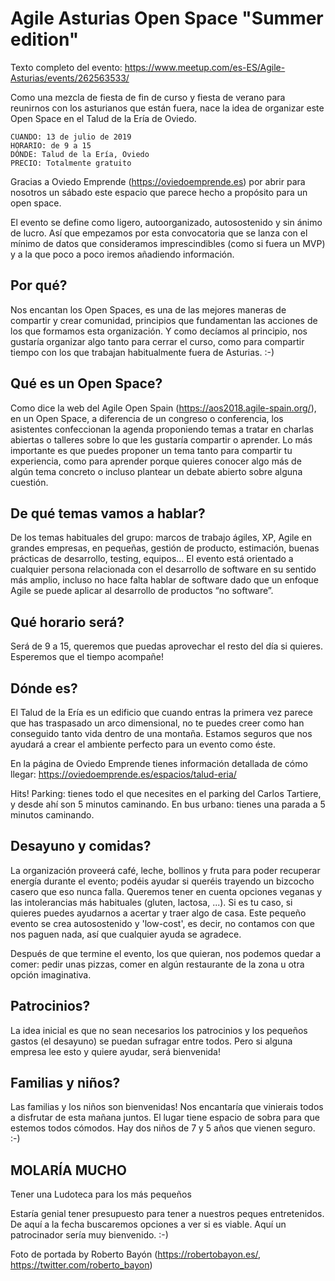 Agile Asturias Open Space "Summer edition"
===========

Texto completo del evento: https://www.meetup.com/es-ES/Agile-Asturias/events/262563533/

Como una mezcla de fiesta de fin de curso y fiesta de verano para reunirnos con los asturianos que están fuera, nace la idea de organizar este Open Space en el Talud de la Ería de Oviedo.

```
CUANDO: 13 de julio de 2019
HORARIO: de 9 a 15
DÓNDE: Talud de la Ería, Oviedo
PRECIO: Totalmente gratuito
```

Gracias a Oviedo Emprende (https://oviedoemprende.es) por abrir para nosotros un sábado este espacio que parece hecho a propósito para un open space.

El evento se define como ligero, autoorganizado, autosostenido y sin ánimo de lucro. Así que empezamos por esta convocatoria que se lanza con el mínimo de datos que consideramos imprescindibles (como si fuera un MVP) y a la que poco a poco iremos añadiendo información.


Por qué?
--------

Nos encantan los Open Spaces, es una de las mejores maneras de compartir y crear comunidad, principios que fundamentan las acciones de los que formamos esta organización.
Y como decíamos al principio, nos gustaría organizar algo tanto para cerrar el curso, como para compartir tiempo con los que trabajan habitualmente fuera de Asturias. :-)


Qué es un Open Space?
--------

Como dice la web del Agile Open Spain (https://aos2018.agile-spain.org/), en un Open Space, a diferencia de un congreso o conferencia, los asistentes confeccionan la agenda proponiendo temas a tratar en charlas abiertas o talleres sobre lo que les gustaría compartir o aprender.
Lo más importante es que puedes proponer un tema tanto para compartir tu experiencia, como para aprender porque quieres conocer algo más de algún tema concreto o incluso plantear un debate abierto sobre alguna cuestión.


De qué temas vamos a hablar?
--------

De los temas habituales del grupo: marcos de trabajo ágiles, XP, Agile en grandes empresas, en pequeñas, gestión de producto, estimación, buenas prácticas de desarrollo, testing, equipos...
El evento está orientado a cualquier persona relacionada con el desarrollo de software en su sentido más amplio, incluso no hace falta hablar de software dado que un enfoque Agile se puede aplicar al desarrollo de productos “no software”.


Qué horario será?
--------

Será de 9 a 15, queremos que puedas aprovechar el resto del día si quieres. Esperemos que el tiempo acompañe!


Dónde es?
--------

El Talud de la Ería es un edificio que cuando entras la primera vez parece que has traspasado un arco dimensional, no te puedes creer como han conseguido tanto vida dentro de una montaña.
Estamos seguros que nos ayudará a crear el ambiente perfecto para un evento como éste.

En la página de Oviedo Emprende tienes información detallada de cómo llegar: https://oviedoemprende.es/espacios/talud-eria/

Hits!
Parking: tienes todo el que necesites en el parking del Carlos Tartiere, y desde ahí son 5 minutos caminando.
En bus urbano: tienes una parada a 5 minutos caminando.


Desayuno y comidas?
--------

La organización proveerá café, leche, bollinos y fruta para poder recuperar energía durante el evento; podéis ayudar si queréis trayendo un bizcocho casero que eso nunca falla. 
Queremos tener en cuenta opciones veganas y las intolerancias más habituales (gluten, lactosa, ...). Si es tu caso, si quieres puedes ayudarnos a acertar y traer algo de casa.
Este pequeño evento se crea autosostenido y 'low-cost', es decir, no contamos con que nos paguen nada, así que cualquier ayuda se agradece.

Después de que termine el evento, los que quieran, nos podemos quedar a comer: pedir unas pizzas, comer en algún restaurante de la zona u otra opción imaginativa.


Patrocinios?
--------

La idea inicial es que no sean necesarios los patrocinios y los pequeños gastos (el desayuno) se puedan sufragar entre todos. Pero si alguna empresa lee esto y quiere ayudar, será bienvenida!


Familias y niños?
--------

Las familias y los niños son bienvenidas! Nos encantaría que vinierais todos a disfrutar de esta mañana juntos. El lugar tiene espacio de sobra para que estemos todos cómodos. Hay dos niños de 7 y 5 años que vienen seguro. :-)


MOLARÍA MUCHO
--------

Tener una Ludoteca para los más pequeños


Estaría genial tener presupuesto para tener a nuestros peques entretenidos. De aquí a la fecha buscaremos opciones a ver si es viable.
Aquí un patrocinador sería muy bienvenido. :-)

Foto de portada by Roberto Bayón (https://robertobayon.es/, https://twitter.com/roberto_bayon)
